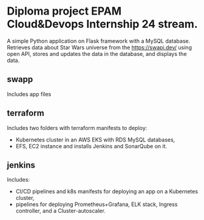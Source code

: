 # Diploma project EPAM Cloud&Devops Internship 24 stream.

A simple Python application on Flask framework with a MySQL database. Retrieves data about Star Wars universe from the https://swapi.dev/ using open API, stores and updates the data in the database, and displays the data.

## swapp

Includes app files

## terraform

Includes two folders with terraform manifests to deploy:
 - Kubernetes cluster in an AWS EKS with RDS MySQL databases,
 - EFS, EC2 instance and installs Jenkins and SonarQube on it.

## jenkins

Includes:
 - CI/CD pipelines and k8s manifests for deploying an app on a Kubernetes cluster, 
 - pipelines for deploying Prometheus+Grafana, ELK stack, Ingress controller, and a Cluster-autoscaler.